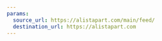 ```yaml
---
params:
  source_url: https://alistapart.com/main/feed/
  destination_url: https://alistapart.com
---
```

